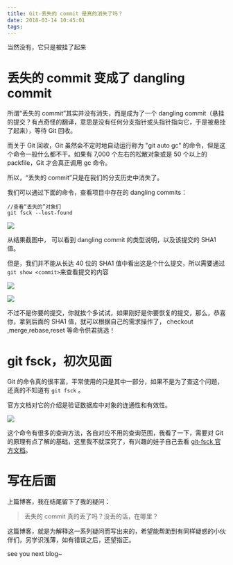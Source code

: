 ```yaml
---
title: Git-丢失的 commit 是真的消失了吗？
date: 2018-03-14 10:45:01
tags:
---
```

当然没有，它只是被挂了起来
<!--more-->


# 丢失的 commit 变成了 dangling commit

所谓“丢失的 commit”其实并没有消失，而是成为了一个 dangling commit（悬挂的提交？有点奇怪的翻译，意思是没有任何分支指针或头指针指向它，于是被悬挂了起来），等待 Git 回收。

而关于 Git 回收，Git 虽然会不定时地自动运行称为 "git auto gc" 的命令，但是这个命令一般什么都不干。如果有 7,000 个左右的松散对象或是 50 个以上的 packfile，Git 才会真正调用 gc 命令。

所以，“丢失的 commit”只是在我们的分支历史中消失了。

我们可以通过下面的命令，查看项目中存在的 dangling commits：

```
//查看“丢失的”对象们
git fsck --lost-found

```

![](http://oriwplcze.bkt.clouddn.com/5c898b9623122b0ba7f559fe1c43ca1c.png)

从结果截图中， 可以看到 dangling commit 的类型说明，以及该提交的 SHA1 值。

但是，我们并不能从长达 40 位的 SHA1 值中看出这是个什么提交，所以需要通过 `git show <commit>`来查看提交的内容

![](http://oriwplcze.bkt.clouddn.com/fe510b470e7e1c5a386f1882f4c60c3a.png)

![](http://oriwplcze.bkt.clouddn.com/9991aa5794bdc6dca896e511ed68f893.png)

不过不是你要的提交，你就挨个多试试，如果刚好是你要恢复的提交，那么，恭喜你，拿到后面的 SHA1 值，就可以根据自己的需求操作了， checkout ,merge,rebase,reset 等命令供君挑选！

# git fsck，初次见面

Git 的命令真的很丰富，平常使用的只是其中一部分，如果不是为了查这个问题，还真的不知道有 `git fsck` 。

官方文档对它的介绍是验证数据库中对象的连通性和有效性。

![](http://oriwplcze.bkt.clouddn.com/5d20877eef1bfc45789ab1cf8256c354.png)

这个命令有很多的查询方法，各自对应不用的查询范围，我看了一下，需要对 Git 的原理有点了解的基础，这里我不就深究了，有兴趣的娃子自己去看 [git-fsck 官方文档](https://git-scm.com/docs/git-fsck)。


# 写在后面

上篇博客，我在结尾留下了我的疑问：
>丢失的 commit 真的丢了吗？没丢的话，在哪里？

这篇博客，就是为解释这一系列疑问而写出来的，希望能帮助到有同样疑惑的小伙伴们，另学识浅薄，如有错误之后，还望指正。

see you next blog~
